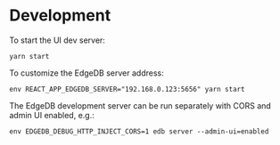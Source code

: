 Development
===========

To start the UI dev server:

`yarn start`

To customize the EdgeDB server address:

`env REACT_APP_EDGEDB_SERVER="192.168.0.123:5656" yarn start`

The EdgeDB development server can be run separately with CORS and
admin UI enabled, e.g.:

`env EDGEDB_DEBUG_HTTP_INJECT_CORS=1 edb server --admin-ui=enabled`
